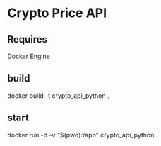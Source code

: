 # Crypto Price API
## Requires
Docker Engine

## build
docker build -t crypto_api_python .
## start
docker run -d -v "$(pwd):/app" crypto_api_python